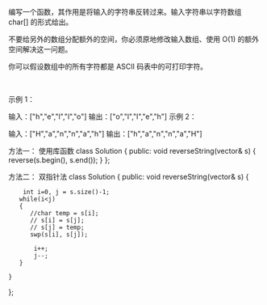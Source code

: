 编写一个函数，其作用是将输入的字符串反转过来。输入字符串以字符数组 char[] 的形式给出。

不要给另外的数组分配额外的空间，你必须原地修改输入数组、使用 O(1) 的额外空间解决这一问题。

你可以假设数组中的所有字符都是 ASCII 码表中的可打印字符。

 

示例 1：

输入：["h","e","l","l","o"]
输出：["o","l","l","e","h"]
示例 2：

输入：["H","a","n","n","a","h"]
输出：["h","a","n","n","a","H"]

方法一： 使用库函数
class Solution {
public:
    void reverseString(vector<char>& s) {
        reverse(s.begin(), s.end());
    }
};

方法二： 双指针法
class Solution {
public:
    void reverseString(vector<char>& s) {

        int i=0, j = s.size()-1;
       while(i<j)
       {
          //char temp = s[i];
          // s[i] = s[j];
          // s[j] = temp;
          swp(s[i], s[j]);

           i++;
           j--;
       }
        
    }
};
